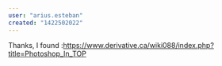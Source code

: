 ```yaml
---
user: "arius.esteban"
created: "1422502022"
---
```


Thanks, I found :https://www.derivative.ca/wiki088/index.php?title=Photoshop_In_TOP
